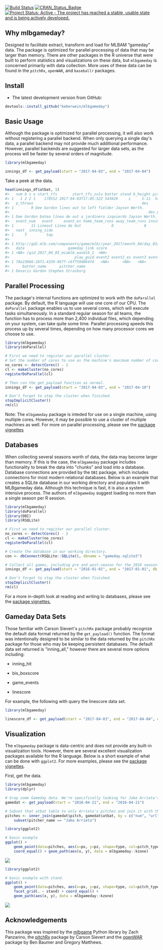 <!-- README.md is generated from README.Rmd. Please edit that file -->
[![Build Status](https://travis-ci.org/keberwein/mlbgameday.png?branch=master)](https://travis-ci.org/keberwein/mlbgameday) [![CRAN\_Status\_Badge](http://www.r-pkg.org/badges/version/mlbgameday)](http://www.r-pkg.org/badges/version/mlbgameday) [![Project Status: Active - The project has reached a stable, usable state and is being actively developed.](http://www.repostatus.org/badges/latest/active.svg)](http://www.repostatus.org/#active)

Why mlbgameday?
---------------

Designed to facilitate extract, transform and load for MLBAM “gameday” data. The package is optimized for parallel processing of data that may be larger than memory. There are other packages in the R universe that were built to perform statistics and visualizations on these data, but `mlbgameday` is concerned primarily with data collection. More uses of these data can be found in the `pitchRx`, `openWAR`, and `baseballr` packages.

Install
-------

-   The latest development version from GitHub:

``` r
devtools::install_github("keberwein/mlbgameday")
```

Basic Usage
-----------

Although the package is optimized for parallel processing, it will also work without registering a parallel backend. When only querying a single day's data, a parallel backend may not provide much additional performance. However, parallel backends are suggested for larger data sets, as the process will be faster by several orders of magnitude.

``` r
library(mlbgameday)

innings_df <- get_payload(start = "2017-04-03", end = "2017-04-04")
```

Take a peek at the data.

``` r
head(innings_df$atbat, 1)
#>   num b s o start_tfs       start_tfs_zulu batter stand b_height pitcher
#> 1   1 2 2 1    170552 2017-04-03T17:05:52Z 543829     L     5-11  544931
#>   p_throws                                                  des
#> 1        R Dee Gordon lines out to left fielder Jayson Werth.  
#>                                                                des_es
#> 1 Dee Gordon batea línea de out a jardinero izquierdo Jayson Werth.  
#>   event_num   event     event_es home_team_runs away_team_runs inning
#> 1        11 Lineout Línea de Out              0              0      1
#>   next_ inning_side
#> 1     Y         top
#>                                                                                                                      url
#> 1 http://gd2.mlb.com/components/game/mlb//year_2017/month_04/day_03/gid_2017_04_03_miamlb_wasmlb_1/inning/inning_all.xml
#>   date                    gameday_link score
#> 1 <NA> /gid_2017_04_03_miamlb_wasmlb_1  <NA>
#>                              play_guid event2 event2_es event3 event3_es
#> 1 76e23666-26f1-4339-967f-c6f759d864f4   <NA>      <NA>   <NA>      <NA>
#>      batter_name      pitcher_name
#> 1 Devaris Gordon Stephen Strasburg
```

Parallel Processing
-------------------

The package's internal functions are optimized to work with the `doParallel` package. By default, the R language will use one core of our CPU. The `doParallel` package enables us to use several cores, which will execute tasks simultaneously. In a standard regular season for all teams, the function has to process more than 2,400 individual files, which depending on your system, can take quite some time. Parallel processing speeds this process up by several times, depending on how many processor cores we choose to use.

``` r
library(mlbgameday)
library(doParallel)

# First we need to register our parallel cluster.
# Set the number of cores to use as the machine's maximum number of cores minus 1 for background processes.
no_cores <- detectCores() - 1
cl <- makeCluster(no_cores)  
registerDoParallel(cl)

# Then run the get_payload function as normal.
innings_df <- get_payload(start = "2017-04-03", end = "2017-04-10")

# Don't forget to stop the cluster when finished.
stopImplicitCluster()
rm(cl)
```

Note: The `mlbgameday` package is inteded for use on a single machine, using multiple cores. However, it may be possible to use a cluster of multiple machines as well. For more on parallel processing, please see the [package vignettes](https://github.com/keberwein/mlbgameday/tree/master/vignettes)

Databases
---------

When collecting several seasons worth of data, the data may become larger than memory. If this is the case, the `mlbgameday` package includes functionality to break the data into "chunks" and load into a database. Database connections are provided by the `DBI` package, which includes connections for most modern relational databases. Below is an example that creates a SQLite database in our working directory and populates it with MLBgameday data. Although this technique is fast, it is also a system intensive process. The authors of `mlbgameday` suggest loading no more than a single season per R session.

``` r
library(mlbgameday)
library(doParallel)
library(DBI)
library(RSQLite)

# First we need to register our parallel cluster.
no_cores <- detectCores() - 2
cl <- makeCluster(no_cores)  
registerDoParallel(cl)

# Create the database in our working directory.
con <- dbConnect(RSQLite::SQLite(), dbname = "gameday.sqlite3")

# Collect all games, including pre and post-season for the 2016 season.
innings_df <- get_payload(start = "2016-01-01", end = "2017-01-01", db_con = con)

# Don't forget to stop the cluster when finished.
stopImplicitCluster()
rm(cl)
```

For a more in-depth look at reading and writing to databases, please see the [package vignettes.](https://github.com/keberwein/mlbgameday/tree/master/vignettes)

Gameday Data Sets
-----------------

Those familiar with Carson Sievert's `pitchRx` package probably recognize the default data format returned by the `get_payload()` function. The format was intentionally designed to be similar to the data returned by the `pitchRx` package for those who may be keeping persistent databases. The default data set returned is "inning\_all," however there are several more options including:

-   inning\_hit

-   bis\_boxscore

-   game\_events

-   linescore

For example, the following with query the linescore data set.

``` r
library(mlbgameday)

linescore_df <- get_payload(start = "2017-04-03", end = "2017-04-04", dataset = "linescore")
```

Visualization
-------------

The `mlbgameday` package is data-centric and does not provide any built-in visualization tools. However, there are several excellent visualization packages available for the R language. Below is a short example of what can be done with `ggplot2`. For more examples, please see the [package vignettes](https://github.com/keberwein/mlbgameday/tree/master/vignettes).

First, get the data.

``` r
library(mlbgameday)
library(dplyr)

# Grap some Gameday data. We're specifically looking for Jake Arrieta's no-hitter.
gamedat <- get_payload(start = "2016-04-21", end = "2016-04-21")

# Subset that atbat table to only Arrieta's pitches and join it with the pitch table.
pitches <- inner_join(gamedat$pitch, gamedat$atbat, by = c("num", "url")) %>%
    subset(pitcher_name == "Jake Arrieta")
```

``` r
library(ggplot2)

# basic example
ggplot() +
    geom_point(data=pitches, aes(x=px, y=pz, shape=type, col=pitch_type)) +
    coord_equal() + geom_path(aes(x, y), data = mlbgameday::kzone)
```

![](https://github.com/keberwein/keberwein.github.io/blob/master/images/mlbgameday/gamedaysingle.png?raw=true)

``` r
library(ggplot2)

# basic example with stand.
ggplot() +
    geom_point(data=pitches, aes(x=px, y=pz, shape=type, col=pitch_type)) +
    facet_grid(. ~ stand) + coord_equal() +
    geom_path(aes(x, y), data = mlbgameday::kzone)
```

![](https://github.com/keberwein/keberwein.github.io/blob/master/images/mlbgameday/gamedaystand.png?raw=true)

Acknowledgements
----------------

This package was inspired by the [mlbgame](https://github.com/panzarino/mlbgame) Python library by Zach Panzarino, the [pitchRx](https://github.com/cpsievert/pitchRx) package by Carson Sievert and the [openWAR](https://github.com/beanumber/openWAR) package by Ben Baumer and Gregory Matthews.
